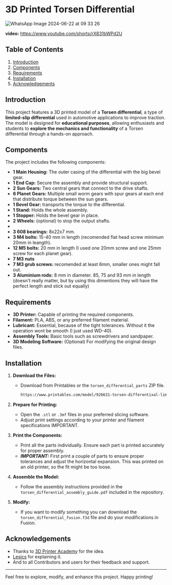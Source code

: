 # 3D Printed Torsen Differential

![WhatsApp Image 2024-06-22 at 09 33 26](https://github.com/Dmitrii-Tomin/torsen_differential/assets/83939750/7f42dde5-579a-419b-a045-47874c2c7aa0)

**video:**
https://www.youtube.com/shorts/rX831bWPd2U

## Table of Contents

1. [Introduction](#introduction)
2. [Components](#components)
3. [Requirements](#requirements)
4. [Installation](#installation)
5. [Acknowledgements](#acknowledgements)

## Introduction

This project features a 3D printed model of a **Torsen differential**, a type of **limited-slip differential** used in automotive applications to improve traction. The model is designed for **educational purposes**, allowing enthusiasts and students to **explore the mechanics and functionality** of a Torsen differential through a hands-on approach.

## Components

The project includes the following components:

- **1 Main Housing:** The outer casing of the differential with the big bevel gear.
- **1 End Cap:** Secure the assembly and provide structural support.
- **2 Sun Gears:** Two central gears that connect to the drive shafts.
- **6 Planet Gears:** Multiple small worm gears with spur gears at each end that distribute torque between the sun gears.
- **1 Bevel Gear:** transports the torque to the differential.
- **1 Stand:** Holds the whole assembly.
- **1 Stopper:** Holds the bevel gear in place.
- **2 Wheels:** (optional) to stop the output shafts.
-
- **3 608 bearings:** 8x22x7 mm.
- **3 M4 bolts:** 15-40 mm in length (recomended flat head screw minimum 20mm in leangth).
- **12 M5 bolts:** 20 mm in length (I used one 20mm screw and one 25mm screw for each planet gear).
- **7 M3 nuts**
- **7 M3 grub screws:** recomended at least 6mm, smaller ones might fall out.
- **3 Aluminium rods:** 8 mm in diameter. 85, 75 and 93 mm in length (doesn't really matter, but by using this dimentions they will have the perfect length and stick out equally)

## Requirements

- **3D Printer:** Capable of printing the required components.
- **Filament:** PLA, ABS, or any preferred filament material.
- **Lubricant:** Essential, because of the tight tolerances. Without it the operation wont be smooth (I just used WD-40).
- **Assembly Tools:** Basic tools such as screwdrivers and sandpaper.
- **3D Modeling Software:** (Optional) For modifying the original design files.

## Installation

1. **Download the Files:**
   - Download from Printables or the `torsen_differential_parts` ZIP file.
     ```sh
     https://www.printables.com/model/926631-torsen-differentixal-limited-slip-differential
     ```

2. **Prepare for Printing:**
   - Open the `.stl` or `.3mf` files in your preferred slicing software.
   - Adjust print settings according to your printer and filament specifications IMPORTANT.

3. **Print the Components:**
   - Print all the parts individually. Ensure each part is printed accurately for proper assembly.
   - ***IMPORTANT:*** First print a couple of parts to ensure proper tolerances and adjust the horizontal expansion.
     This was printed on an old printer, so the fit might be too loose.

4. **Assemble the Model:**
   - Follow the assembly instructions provided in the `torsen_differential_assembly_guide.pdf` included in the repository.

5. **Modify:**
   - If you want to modify something you can download the `torsen_differential_fusion.f3d` file and do your modifications in Fusion.

## Acknowledgements

- Thanks to [3D Printer Academy](https://www.youtube.com/watch?v=5XnS4gRoK-o) for the idea.
- [Lesics](https://www.youtube.com/watch?v=JEiSTzK-A2A) for explaining it.
- And to all Contributors and users for their feedback and support.

---

Feel free to explore, modify, and enhance this project. Happy printing!
